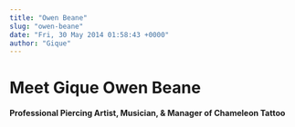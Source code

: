 ```yaml
---
title: "Owen Beane"
slug: "owen-beane"
date: "Fri, 30 May 2014 01:58:43 +0000"
author: "Gique"
---
```


# Meet Gique **Owen Beane**

**Professional Piercing Artist, Musician, & Manager of Chameleon Tattoo**